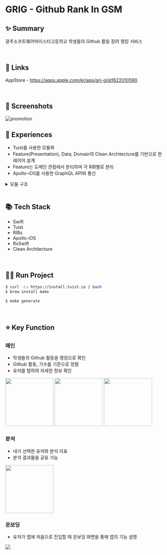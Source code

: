 # GRIG - Github Rank In GSM

## ✨ Summary
광주소프트웨어마이스터고등학교 학생들의 Github 활동 장려 랭킹 서비스

<br>

## 🔗 Links
AppStore - https://apps.apple.com/kr/app/gri-g/id1622010590

<br>

## 📸 Screenshots
![promotion](https://user-images.githubusercontent.com/74440939/213869420-cdf6bd4e-17bb-4f43-b35e-720097a62a7c.png)

## 🤔 Experiences
- Tuist를 사용한 모듈화
- Feature(Presentation), Data, Domain의 Clean Architecture를 기반으로 한 레이어 설계
- Feature는 도메인 관점에서 분리하며 각 RIB별로 분리
- Apollo-iOS를 사용한 GraphQL API와 통신

<details>
<summary>모듈 구조</summary>

<div>
<img src="https://s3.us-west-2.amazonaws.com/secure.notion-static.com/334deff9-f4c8-43f7-aa94-beffe8431053/graph.png?X-Amz-Algorithm=AWS4-HMAC-SHA256&X-Amz-Content-Sha256=UNSIGNED-PAYLOAD&X-Amz-Credential=AKIAT73L2G45EIPT3X45%2F20230121%2Fus-west-2%2Fs3%2Faws4_request&X-Amz-Date=20230121T134437Z&X-Amz-Expires=86400&X-Amz-Signature=84be715948de659d19f08cbd0b79a5ea1b91700fb1b786a8520cfe7913699e81&X-Amz-SignedHeaders=host&response-content-disposition=filename%3D%22graph.png%22&x-id=GetObject" width="500">
</div>
</details>

<br>

## 📚 Tech Stack
- Swift
- Tuist
- RIBs
- Apollo-iOS
- RxSwift
- Clean Architecture

<br>

## 🏃‍♀️ Run Project
```bash
$ curl -Ls https://install.tuist.io | bash
$ brew install make

$ make generate
```

<br>

## ⭐️ Key Function
### 메인
- 학생들의 Github 활동을 랭킹으로 확인
- Github 활동, 기수를 기준으로 정렬
- 유저를 탭하여 자세한 정보 확인
  
<div>
  <img src="https://user-images.githubusercontent.com/74440939/185818903-0d091f8a-50dc-4ed7-9385-7d6f789b7eab.png" width="150">
  <img src="https://user-images.githubusercontent.com/74440939/185818919-8bd9d7b1-775c-4c11-b6bb-49b1b1c11a2e.png" width="150">
  <img src="https://user-images.githubusercontent.com/74440939/185818947-57d6ede7-a942-42df-8b4e-881174a169b9.png" width="150">
</div>

### 분석
- 내가 선택한 유저와 분석 지표
- 분석 결과물을 공유 가능

<img src="https://user-images.githubusercontent.com/74440939/185819283-d261e922-c9f0-4145-81d0-3e14e8574a72.png" width="150">

### 온보딩
- 유저가 앱에 처음으로 진입할 때 온보딩 화면을 통해 앱의 기능 설명

<img src="https://user-images.githubusercontent.com/74440939/213871230-186e770a-c9c2-45eb-ab19-410149703107.png">